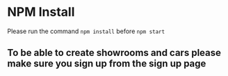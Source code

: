 # NPM Install
Please run the command `npm install` before `npm start`

## To be able to create showrooms and cars please make sure you sign up from the sign up page
